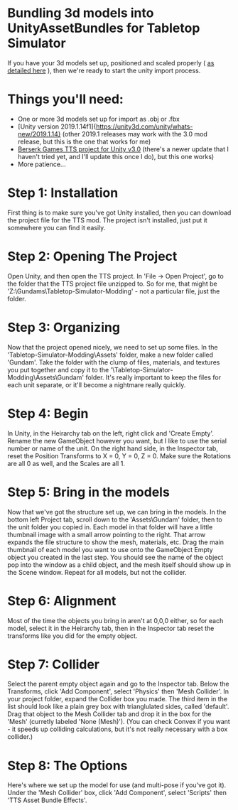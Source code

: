 # Bundling 3d models into UnityAssetBundles for Tabletop Simulator

If you have your 3d models set up, positioned and scaled properly ( [as detailed here](https://github.com/ScornMandark/gundam-tts-assets/blob/main/contributing/3d%20Model%20Prep%20Instructions.md) ), then we're ready to start the unity import process.

# Things you'll need:
- One or more 3d models set up for import as .obj or .fbx
- [Unity version 2019.1.14f1]{https://unity3d.com/unity/whats-new/2019.1.14} (other 2019.1 releases may work with the 3.0 mod release, but this is the one that works for me)
- [Berserk Games TTS project for Unity v3.0](https://github.com/Berserk-Games/Tabletop-Simulator-Modding/releases/tag/v3.0) (there's a newer update that I haven't tried yet, and I'll update this once I do), but this one works)
- More patience...

# Step 1: Installation
First thing is to make sure you've got Unity installed, then you can download the project file for the TTS mod.  The project isn't installed, just put it somewhere you can find it easily.

# Step 2: Opening The Project
Open Unity, and then open the TTS project.  In 'File -> Open Project', go to the folder that the TTS project file unzipped to.  So for me, that might be 'Z:\Gundams\Tabletop-Simulator-Modding\' - not a particular file, just the folder.

# Step 3: Organizing
Now that the project opened nicely, we need to set up some files.  In the 'Tabletop-Simulator-Modding\Assets' folder, make a new folder called 'Gundam'.  Take the folder with the clump of files, materials, and textures you put together and copy it to the '\Tabletop-Simulator-Modding\Assets\Gundam' folder.  It's really important to keep the files for each unit separate, or it'll become a nightmare really quickly.

# Step 4: Begin
In Unity, in the Heirarchy tab on the left, right click and 'Create Empty'.  Rename the new GameObject however you want, but I like to use the serial number or name of the unit.  On the right hand side, in the Inspector tab, reset the Position Transforms to X = 0, Y = 0, Z = 0.  Make sure the Rotations are all 0 as well, and the Scales are all 1.

# Step 5: Bring in the models
Now that we've got the structure set up, we can bring in the models.  In the bottom left Project tab, scroll down to the 'Assets\Gundam' folder, then to the unit folder you copied in.  Each model in that folder will have a little thumbnail image with a small arrow pointing to the right.  That arrow expands the file structure to show the mesh, materials, etc.  Drag the main thumbnail of each model you want to use onto the GameObject Empty object you created in the last step.  You should see the name of the object pop into the window as a child object, and the mesh itself should show up in the Scene window.  Repeat for all models, but not the collider.

# Step 6: Alignment
Most of the time the objects you bring in aren't at 0,0,0 either, so for each model, select it in the Heirarchy tab, then in the Inspector tab reset the transforms like you did for the empty object.

# Step 7: Collider
Select the parent empty object again and go to the Inspector tab.  Below the Transforms, click 'Add Component', select 'Physics' then 'Mesh Collider'.  In your project folder, expand the Collider box you made.  The third item in the list should look like a plain grey box with trianglulated sides, called 'default'.  Drag that object to the Mesh Collider tab and drop it in the box for the 'Mesh' (curretly labeled 'None (Mesh)').  (You can check Convex if you want - it speeds up colliding calculations, but it's not really necessary with a box collider.)

# Step 8: The Options
Here's where we set up the model for use (and multi-pose if you've got it).  Under the 'Mesh Collider' box, click 'Add Component', select 'Scripts' then 'TTS Asset Bundle Effects'.
